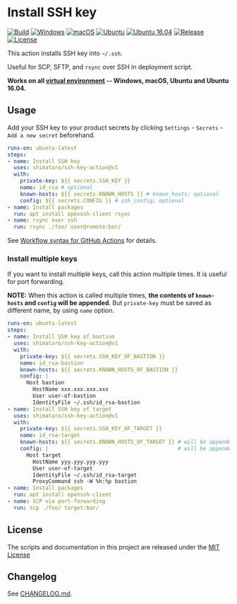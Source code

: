 # Install SSH key

[![Build][image-build]][link-build]
[![Windows][image-verify-windows]][link-verify-windows]
[![macOS][image-verify-macos]][link-verify-macos]
[![Ubuntu][image-verify-ubuntu]][link-verify-ubuntu]
[![Ubuntu 16.04][image-verify-ubuntu1604]][link-verify-ubuntu1604]
[![Release][image-release]][link-release]
[![License][image-license]][link-license]

This action installs SSH key into `~/.ssh`.

Useful for SCP, SFTP, and `rsync` over SSH in deployment script.

**Works on all [virtual environment](https://help.github.com/en/actions/automating-your-workflow-with-github-actions/virtual-environments-for-github-hosted-runners#supported-runners-and-hardware-resources) -- Windows, macOS, Ubuntu and Ubuntu 16.04.**

## Usage

Add your SSH key to your product secrets by clicking `Settings` - `Secrets` - `Add a new secret` beforehand.

```yaml
runs-on: ubuntu-latest
steps:
- name: Install SSH key
  uses: shimataro/ssh-key-action@v1
  with:
    private-key: ${{ secrets.SSH_KEY }}
    name: id_rsa # optional
    known-hosts: ${{ secrets.KNOWN_HOSTS }} # known_hosts; optional
    config: ${{ secrets.CONFIG }} # ssh_config; optional
- name: Install packages
  run: apt install openssh-client rsync
- name: rsync over ssh
  run: rsync ./foo/ user@remote:bar/
```

See [Workflow syntax for GitHub Actions](https://help.github.com/en/articles/workflow-syntax-for-github-actions) for details.

### Install multiple keys

If you want to install multiple keys, call this action multiple times.
It is useful for port forwarding.

**NOTE:**  When this action is called multiple times, **the contents of `known-hosts` and `config` will be appended**. But `private-key` must be saved as different name, by using `name` option.

```yaml
runs-on: ubuntu-latest
steps:
- name: Install SSH key of bastion
  uses: shimataro/ssh-key-action@v1
  with:
    private-key: ${{ secrets.SSH_KEY_OF_BASTION }}
    name: id_rsa-bastion
    known-hosts: ${{ secrets.KNOWN_HOSTS_OF_BASTION }}
    config: |
      Host bastion
        HostName xxx.xxx.xxx.xxx
        User user-of-bastion
        IdentityFile ~/.ssh/id_rsa-bastion
- name: Install SSH key of target
  uses: shimataro/ssh-key-action@v1
  with:
    private-key: ${{ secrets.SSH_KEY_OF_TARGET }}
    name: id_rsa-target
    known-hosts: ${{ secrets.KNOWN_HOSTS_OF_TARGET }} # will be appended!
    config: |                                         # will be appended!
      Host target
        HostName yyy.yyy.yyy.yyy
        User user-of-target
        IdentityFile ~/.ssh/id_rsa-target
        ProxyCommand ssh -W %h:%p bastion
- name: Install packages
  run: apt install openssh-client
- name: SCP via port-forwarding
  run: scp ./foo/ target:bar/
```

## License

The scripts and documentation in this project are released under the [MIT License](LICENSE)

## Changelog

See [CHANGELOG.md](CHANGELOG.md).

[image-build]: https://github.com/shimataro/ssh-key-action/workflows/Build/badge.svg
[link-build]: https://github.com/shimataro/ssh-key-action
[image-verify-windows]: https://github.com/shimataro/ssh-key-action/workflows/Windows/badge.svg
[image-verify-macos]: https://github.com/shimataro/ssh-key-action/workflows/macOS/badge.svg
[image-verify-ubuntu]: https://github.com/shimataro/ssh-key-action/workflows/Ubuntu/badge.svg
[image-verify-ubuntu1604]: https://github.com/shimataro/ssh-key-action/workflows/Ubuntu%2016.04/badge.svg
[link-verify-windows]: https://github.com/shimataro/ssh-key-action
[link-verify-macos]: https://github.com/shimataro/ssh-key-action
[link-verify-ubuntu]: https://github.com/shimataro/ssh-key-action
[link-verify-ubuntu1604]: https://github.com/shimataro/ssh-key-action
[image-release]: https://img.shields.io/github/release/shimataro/ssh-key-action.svg
[link-release]: https://github.com/shimataro/ssh-key-action/releases
[image-license]: https://img.shields.io/github/license/shimataro/ssh-key-action.svg
[link-license]: ./LICENSE
